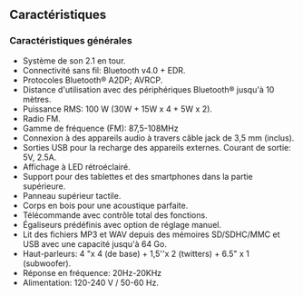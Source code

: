 ## Caractéristiques 

### Caractéristiques générales

- Système de son 2.1 en tour. 
- Connectivité sans fil: Bluetooth v4.0 + EDR. 
- Protocoles Bluetooth® A2DP; AVRCP.
- Distance d'utilisation avec des périphériques Bluetooth® jusqu'à 10 mètres. 
- Puissance RMS: 100 W (30W + 15W x 4 + 5W x 2).
- Radio FM.
- Gamme de fréquence (FM): 87,5-108MHz
- Connexion à des appareils audio à travers câble jack de 3,5 mm (inclus).
- Sorties USB pour la recharge des appareils externes. Courant de sortie: 5V, 2.5A.
- Affichage à LED rétroéclairé.
- Support pour des tablettes et des smartphones dans la partie supérieure.
- Panneau supérieur tactile.
- Corps en bois pour une acoustique parfaite.
- Télécommande avec contrôle total des fonctions.
- Égaliseurs prédéfinis avec option de réglage manuel.
- Lit des fichiers MP3 et WAV depuis des mémoires SD/SDHC/MMC et USB avec une capacité jusqu'à 64 Go. 
- Haut-parleurs: 4 "x 4 (de base) + 1,5''x 2 (twitters) + 6.5" x 1 (subwoofer). 
- Réponse en fréquence: 20Hz-20KHz 
- Alimentation: 120-240 V / 50-60 Hz. 
